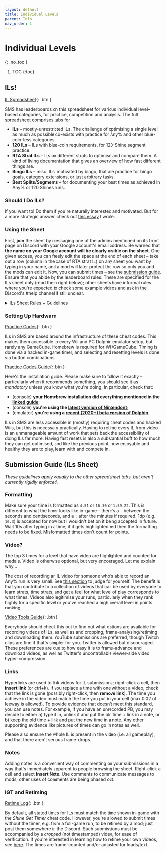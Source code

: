 ```yaml
---
layout: default
title: Individual Levels
parent: Info
nav_order: 1
---
```


# Individual Levels
{: .no_toc }

1. TOC
{:toc}

## ILs!
[IL Spreadsheet](https://sunmar.io/il){: .btn }

SMS has leaderboards on this spreadsheet for various individual level–based categories, for practice, competition and analysis. The full spreadsheet comprises tabs for
* **ILs** – mostly-unrestricted ILs. The challenge of optimising a single level as much as possible co-exists with practice for Any% and other blue-coin-less categories.
* **120 ILs** – ILs with blue-coin requirements, for 120-Shine segment practice.
* **RTA Strat ILs** – ILs on different strats to optimise and compare them. A kind of living documentation that gives an overview of how fast different things are.
* **Bingo ILs** – misc. ILs, motivated by bingo, that are practice for bingo goals, category extensions, or just arbitrary tasks.
* **Best Splits/Segments** – for documenting your best times as achieved in Any% or 120 Shines runs.

### Should I Do ILs?
If you want to! Do them if you're naturally interested and motivated. But for a more strategic answer, check out [this essay](il-essay) I wrote.

### Using the Sheet
First, **join** the sheet by messaging one of the admins mentioned on its front page on Discord with your Google account's email address. Be warned that **the name on your Google account will be clearly visible on the sheet**. One given access, you can freely edit the space at the end of each sheet – take out a row (column in the case of RTA strat IL) on any sheet you want by typing in your name, and a mod will later protect the row so only you and the mods can edit it. Now, you can submit times – see the [submission guide](#submission-guide-ils-sheet). Ensure that you abide by the leaderboard rules. These are specified for the ILs sheet only (read them right below); other sheets have informal rules where you're expected to check some example videos and ask in the Discord's #help channel if still unclear.

<details markdown="block">
<summary>ILs Sheet Rules + Guidelines</summary> {: .text-delta }
1. The **medals** (gold/silver/bronze) track the top 3 times that have valid video links. The **points** count the number of ILs you beat, plus one for your own IL – e.g. 1 point for last place, 2 for 2nd-to-last, etc – irrespective of video.
2. **Video proof is highly encouraged for every IL**, and expected for any top-3 time. Videos legitimise your times, show respect for your nearby competition, and provide useful documentation and ideas for others to learn from, at *all* skill-levels/parts of the leaderboard.
3. **Links should be used for valid videos**, as per these criteria:
    1. The link is a video of the IL (not a picture or a heavy-metal song 🤔).
    2. The time shown on the in-game timer (or logged in the retime sheet) in the video matches the time reported on the sheet to within 0.02, i.e. less than a frame.
    3. The video is mostly complete and without major frame-drops (per mod discretion).
4. If you want to link something that isn't a valid video, you may put it in a note – e.g. a link to a video of a worse time. You can choose between reporting a worse time with link or a better one without – a choice between more points or a medal maybe – but it's nice to keep the other time/video in a note.
5. All times must be recorded directly from the **in-game timer** provided by the **Shine Get Timer** practice code, version 2 or later (from Oct 2019), *except* for any times that are retimed (from e.g. full-game runs or with the fast text code accidentally left off). Retimed times must be submitted to mods with a cropped video – for now, just post it somewhere in the Discord.
6. All practice codes are generally allowed; some levels have specific restrictions posted in the note on the level's name, and you should check a video to see where timing starts. General rules:
    - **Free Pause** is allowed but midair pausing is banned.
    - **Fast Text** is allowed except for Pianta 5 Full and Secret.
    - **Any Fruit Opens Yoshi Eggs** is allowed.
    - **FMV Skips** is allowed but skipping cutscenes by pressing a button (i.e. not exit area) is banned in Pinna 1.
    - **DPad Functions (Store/Load Position)** is allowed specifically outside the part of the level being timed – usually to set up a starting position.
</details>

### Setting Up Hardware
[Practice Codes](https://gct.zint.ch){: .btn }

ILs in SMS are based around the infrastructure of these cheat codes. This makes them accessible to every Wii and PC Dolphin emulator setup, but rarely any GameCube. Homebrew is required for Wii/GameCube. Timing is done via a hacked in-game timer, and selecting and resetting levels is done via button combinations.

[Practice Codes Guide](https://gct.zint.ch/guide.html){: .btn }

Here's the installation guide. Please make sure to follow it exactly – particularly when it recommends something, you should see it as *mandatory* unless you know what you're doing. In particular, check that:
- (console) **your Homebrew installation did everything mentioned in the [linked guide](https://wii.guide)**;
- (console) **you're using the [latest version of Nintendont](https://share.zint.ch/nintendont/latest/Nintendont.zip)**;
- (emulator) **you're using a [recent (2020+) beta version of Dolphin](https://dolphin-emu.org/download/)**.

ILs in SMS are less accessible in (mostly) requiring cheat codes and hacked Wiis, but this is necessary practically. Having to retime every IL from video is an unmanageable amount of work that sets back the accessibility of doing ILs far more. Having fast  resets is also a substantial buff to how much they can get optimised, and like the previous point, how enjoyable and healthy they are to play, learn with and compete in.

## Submission Guide (ILs Sheet)
*These guidelines apply equally to the other spreadsheet tabs, but aren't currently rigidly enforced.*
### Formatting
Make sure your time is formatted as `4.51` or `16.30` or `1:39.22`. This is different to what the timer looks like in-game – there's a `.` between the seconds and centiseconds, and a `:` after the minutes if required. 1dp (e.g. `16.3`) is accepted for now but I wouldn't bet on it being accepted in future. Wait 10s after typing in a time; if it gets highlighted red then the formatting needs to be fixed. Misformatted times don't count for points.

### Video?
The top 3 times for a level that have video are highlighted and counted for medals. Video is otherwise optional, but very encouraged. Let me explain why...

The cost of recording an IL video for someone who's able to record an Any% run is very small. See [this section](video-tools.md#recording-short-videos) to judge for yourself. The benefit is that you contribute to a collection of videos that can be used by everyone to learn strats, time strats, and get a feel for what level of play corresponds to what times. Videos also legitimise your runs, particularly when they rank highly for a specific level or you've reached a high overall level in points ranking.

[Video Tools Guide](video-tools.md){: .btn }

Everybody should check this out to find out what options are available for recording videos of ILs, as well as and cropping, frame-analysing/retiming and downloading them. YouTube submissions are preferred, though Twitch clips are fine if that's simpler for you. Twitter is allowed but discouraged. These preferences are due to how easy it is to frame-advance and download videos, as well as Twitter's uncontrollable viewer-side video hyper-compression.

### Links
Hyperlinks are used to link videos for IL submissions; right-click a cell, then **insert link** (or ctrl+k). If you replace a time with one without a video, check that the link is gone (possibly right-click, then **remove link**). The time you achieve in the video must match the time you put in your cell (max 0.02 of leeway is allowed). To provide evidence that doesn't meet this standard, you can use notes. For example, if you have an unrecorded PB, you may decide to either a) type it in, unlink it and put the old time + link in a note, or b) keep the old time + link and put the new time in a note. Any other supporting evidence like pictures of times can go in notes as well.

Please also ensure the whole IL is present in the video (i.e. all gameplay), and that there aren't serious frame-drops.

### Notes
Adding notes is a convenient way of commenting on your submissions in a way that's immediately apparent to people browsing the sheet. Right-click a cell and select **Insert Note**. Use comments to communicate messages to mods; other uses of comments are being phased out.

### IGT and Retiming
[Retime Log](https://tiny.cc/smsilretimelog){: .btn }

By default, all stated times for ILs must match the time shown in-game with the *Shine Get Timer* cheat code. However, you're allowed to submit times without the timer, e.g. from a full-game run, to be retimed by a mod; just post them somewhere in the Discord. Such submissions must be accompanied by a *cropped* (not timestamped) video, for ease of verification. If you're interested in learning how to retime your own videos, see [here](retime.md). The times are frame-counted and/or adjusted for loads/text.
